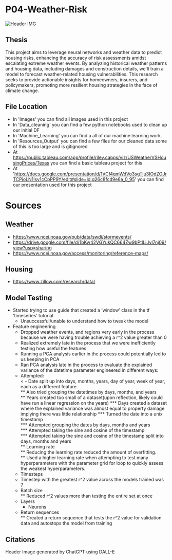 # P04-Weather-Risk
![Header IMG](Images/DALL·E_Weather_Risk.jpg)

## Thesis
This project aims to leverage neural networks and weather data to predict housing risks, enhancing the accuracy of risk assessments amidst escalating extreme weather events. By analyzing historical weather patterns and housing data, including damages and construction details, we'll train a model to forecast weather-related housing vulnerabilities. This research seeks to provide actionable insights for homeowners, insurers, and policymakers, promoting more resilient housing strategies in the face of climate change.

## File Location
- In 'Images' you can find all images used in this project
- In 'Data_cleaning' you can find a few python notebooks used to clean up our initial DF
- In 'Machine_Learning' you can find a all of our machine learning work.
- In 'Resources_Output' you can find a few files for our cleaned data some of this is too large and is gitignored
- At https://public.tableau.com/app/profile/riley.capps/viz/USWeatherVSHousingPrices/Texas you can find a basic tableau project for this
- At 'https://docs.google.com/presentation/d/1VCf4qmWdVo3sgTju3IOdZOJrTCPjoLN1Isv1cCpPP9Y/edit#slide=id.g26c8fcd9e6a_0_95' you can find our presentation used for this project


# Sources
## Weather
- https://www.ncei.noaa.gov/pub/data/swdi/stormevents/
- https://drive.google.com/file/d/1bKw42VGYukQC664Zw9bPtlLiJvI7nj09/view?usp=sharing
- https://www.ncei.noaa.gov/access/monitoring/reference-maps/

## Housing
- https://www.zillow.com/research/data/	

## Model Testing
* Started trying to use guide that created a ‘window’ class in the tf ‘timeseries’ tutorial  
	* Unsuccessful/unable to understand how to tweak the model  
* Feature engineering  
	* Dropped weather events, and regions very early in the process because we were having trouble achieving a r^2 value greater than 0  
	* Realized extremely late in the process that we were inefficiently testing how useful the features  
	* Running a PCA analysis earlier in the process could potentially led to us keeping in PCA  
	* Ran PCA analysis late in the process to evaluate the explained variance of the datetime parameter engineered in different ways:  
	* Attempted:  
	    < - Date split up into days, months, years, day of year, week of year, each as a different feature.  
	    ** Also tried grouping the datetimes by days, months, and years  
        ** Years created too small of a dataset(upon reflection, likely could have run a linear regression on the years)
	        *** Days created a dataset where the explained variance was almost equal to property damage implying there was little relationship
	    	*** Turned the date into a unix timestamp  
	        *** Attempted grouping the dates by days, months and years  
	        *** Attempted taking the sine and cosine of the timestamp  
	        *** Attempted taking the sine and cosine of the timestamp split into days, months and years  
	    ** Learning rate  
	    ** Reducing the learning rate reduced the amount of overfitting.  
	    ** Used a higher learning rate when attempting to test many hyperparameters with the parameter grid for loop to quickly assess the weakest hyperparameters.  
	* Timesteps  
	* Timestep with the greatest r^2 value across the models trained was 7   
	* Batch size  
	    ** Reduced r^2 values more than testing the entire set at once  
	* Layers  
    	* Neurons  
	* Return sequences  
        	** Created a return sequence that tests the r^2 value for validation data and autostops the model from training


## Citations
Header Image generated by ChatGPT using DALL-E
